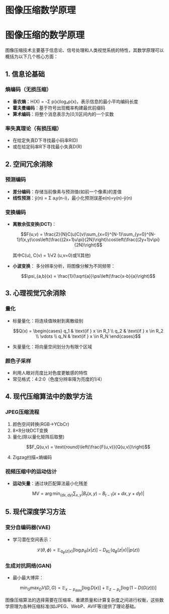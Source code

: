 # 图像压缩数学原理

# 图像压缩的数学原理

图像压缩技术主要基于信息论、信号处理和人类视觉系统的特性，其数学原理可以概括为以下几个核心方面：

## 1. 信息论基础

### 熵编码（无损压缩）
- **香农熵**：H(X) = -Σ p(x)log₂p(x)，表示信息的最小平均编码长度
- **霍夫曼编码**：基于符号出现概率构建最优前缀码
- **算术编码**：将整个消息表示为[0,1)区间内的一个实数

### 率失真理论（有损压缩）
- 在给定失真D下寻找最小码率R(D)
- 或在给定码率R下寻找最小失真D(R)

## 2. 空间冗余消除

### 预测编码
- **差分编码**：存储当前像素与预测值(如前一个像素)的差值
- **线性预测**：ŷ(n) = Σ aᵢy(n-i)，最小化预测误差e(n)=y(n)-ŷ(n)

### 变换编码
- **离散余弦变换(DCT)**：
  ```math
  F(u,v) = \frac{2}{N}C(u)C(v)\sum_{x=0}^{N-1}\sum_{y=0}^{N-1}f(x,y)\cos\left(\frac{(2x+1)u\pi}{2N}\right)\cos\left(\frac{(2y+1)v\pi}{2N}\right)
  ```
  其中C(u), C(v) = 1/√2 (u,v=0)或1(其他)

- **小波变换**：
  多分辨率分析，将图像分解为不同频带：
  ```math
  \psi_{a,b}(x) = \frac{1}{\sqrt{a}}\psi\left(\frac{x-b}{a}\right)
  ```

## 3. 心理视觉冗余消除

### 量化
- 标量量化：将连续值映射到离散级别
  ```math
  Q(x) = \begin{cases}
  q_1 & \text{if } x \in R_1 \\
  q_2 & \text{if } x \in R_2 \\
  \vdots \\
  q_N & \text{if } x \in R_N
  \end{cases}
  ```
- 矢量量化：将向量空间划分为有限个区域

### 颜色子采样
- 利用人眼对亮度比对色度更敏感的特性
- 常见格式：4:2:0（色度分辨率降为亮度的1/4）

## 4. 现代压缩算法中的数学方法

### JPEG压缩流程
1. 颜色空间转换(RGB→YCbCr)
2. 8×8分块DCT变换
3. 量化(除以量化矩阵后取整)
   ```math
   F_Q(u,v) = \text{round}\left(\frac{F(u,v)}{Q(u,v)}\right)
   ```
4. Zigzag扫描+熵编码

### 视频压缩中的运动估计
- **运动矢量**：通过块匹配算法最小化残差
  ```math
  \text{MV} = \arg\min_{(dx,dy)}\sum_{x,y}|B_t(x,y)-B_{t-1}(x+dx,y+dy)|
  ```

## 5. 现代深度学习方法

### 变分自编码器(VAE)
- 学习潜在空间表示：
  ```math
  \mathcal{L}(\theta,\phi) = \mathbb{E}_{q_\phi(z|x)}[\log p_\theta(x|z)] - D_{KL}(q_\phi(z|x)||p(z))
  ```

### 生成对抗网络(GAN)
- 最小最大博弈：
  ```math
  \min_G\max_D V(D,G) = \mathbb{E}_{x\sim p_{data}}[\log D(x)] + \mathbb{E}_{z\sim p_z}[\log(1-D(G(z)))]
  ```

图像压缩算法的选择需要在压缩率、重建质量和计算复杂度之间进行权衡，这些数学原理为各种压缩标准(如JPEG、WebP、AVIF等)提供了理论基础。
